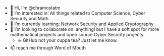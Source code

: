 - 👋 Hi, I’m @chramostatm
- 👀 I’m interested in: All things related to Computer Science, Cyber Security and Math
- 🌱 I’m currently learning: Network Security and Applied Cryptography
- 💞️ I’m looking to collaborate on: anything! but I have a soft spot for more mathematical projects and open source Cyber Security projects.
  - ☕️ GitHub not your cuppa tea? Just let me know.
- 📫 reach me through Word of Mouth

<!---
chramostatm/chramostatm is a ✨ special ✨ repository because its `README.md` (this file) appears on your GitHub profile.
You can click the Preview link to take a look at your changes.
--->
